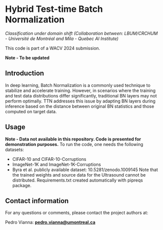 # Hybrid Test-time Batch Normalization

_Classification under domain shift (Collaboration between: LBUM/CRCHUM - Université de Montréal and Mila - Quebec AI Institute)_  

This code is part of a WACV 2024 submission.  

**Note  - To be updated**  


## Introduction
In deep learning, Batch Normalization is a commonly used technique to stabilize and accelerate training. However, in scenarios where the training and test data distributions differ significantly, traditional BN layers may not perform optimally. TTN addresses this issue by adapting BN layers during inference based on the distance between original BN statistics and those computed on target data.

## Usage
**Note  - Data not available in this repository. Code is presented for demonstration purposes.**
To run the code, one needs the following datasets:
- CIFAR-10 and CIFAR-10-Corruptions
- ImageNet-1K and ImageNet-1K-Corruptions
- Byra et al. publicly available dataset: 10.5281/zenodo.1009145
Note that the trained weights and source data for the Ultrasound cannot be distributed.
Requirements.txt created automatically with pipreqs package.

## Contact information
For any questions or comments, please contact the project authors at:

Pedro Vianna: **pedro.vianna@umontreal.ca**  
